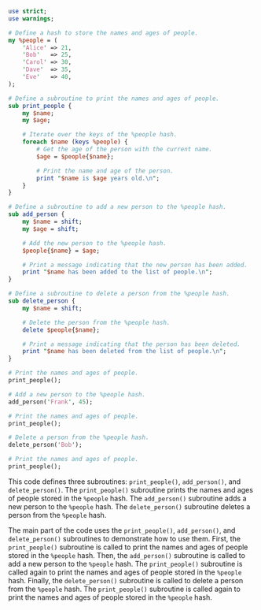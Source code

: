```perl
use strict;
use warnings;

# Define a hash to store the names and ages of people.
my %people = (
    'Alice' => 21,
    'Bob'   => 25,
    'Carol' => 30,
    'Dave'  => 35,
    'Eve'   => 40,
);

# Define a subroutine to print the names and ages of people.
sub print_people {
    my $name;
    my $age;

    # Iterate over the keys of the %people hash.
    foreach $name (keys %people) {
        # Get the age of the person with the current name.
        $age = $people{$name};

        # Print the name and age of the person.
        print "$name is $age years old.\n";
    }
}

# Define a subroutine to add a new person to the %people hash.
sub add_person {
    my $name = shift;
    my $age = shift;

    # Add the new person to the %people hash.
    $people{$name} = $age;

    # Print a message indicating that the new person has been added.
    print "$name has been added to the list of people.\n";
}

# Define a subroutine to delete a person from the %people hash.
sub delete_person {
    my $name = shift;

    # Delete the person from the %people hash.
    delete $people{$name};

    # Print a message indicating that the person has been deleted.
    print "$name has been deleted from the list of people.\n";
}

# Print the names and ages of people.
print_people();

# Add a new person to the %people hash.
add_person('Frank', 45);

# Print the names and ages of people.
print_people();

# Delete a person from the %people hash.
delete_person('Bob');

# Print the names and ages of people.
print_people();
```

This code defines three subroutines: `print_people()`, `add_person()`, and `delete_person()`. The `print_people()` subroutine prints the names and ages of people stored in the `%people` hash. The `add_person()` subroutine adds a new person to the `%people` hash. The `delete_person()` subroutine deletes a person from the `%people` hash.

The main part of the code uses the `print_people()`, `add_person()`, and `delete_person()` subroutines to demonstrate how to use them. First, the `print_people()` subroutine is called to print the names and ages of people stored in the `%people` hash. Then, the `add_person()` subroutine is called to add a new person to the `%people` hash. The `print_people()` subroutine is called again to print the names and ages of people stored in the `%people` hash. Finally, the `delete_person()` subroutine is called to delete a person from the `%people` hash. The `print_people()` subroutine is called again to print the names and ages of people stored in the `%people` hash.